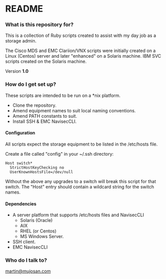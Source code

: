 # README #

### What is this repository for? ###

This is a collection of Ruby scripts created to assist with my day job as a storage admin.

The Cisco MDS and EMC Clariion/VNX scripts were initially created on a Linux (Centos) server and later "enhanced" on a Solaris machine. IBM SVC scripts created on the Solaris machine.

Version **1.0**

### How do I get set up? ###

These scripts are intended to be run on a *nix platform. 

* Clone the repository.
* Amend equipment names to suit local naming conventions.
* Amend PATH constants to suit.
* Install SSH & EMC NavisecCLI.

#### Configuration ####

All scripts expect the storage equipment to be listed in the /etc/hosts file.

Create a file called "config" in your ~/.ssh directory:

    Host switch*
      StrictHostKeyChecking no
      UserKnownHostsFile=/dev/null


Without the above any upgrades to a switch will break this script for that switch. The "Host" entry should contain a wildcard string for the switch names.

#### Dependencies ####

* A server platform that supports /etc/hosts files and NavisecCLI
    * Solaris (Oracle)
    * AIX
    * RHEL (or Centos)
    * MS Windows Server.
* SSH client.
* EMC NavisecCLI

### Who do I talk to? ###

martin@mujosan.com